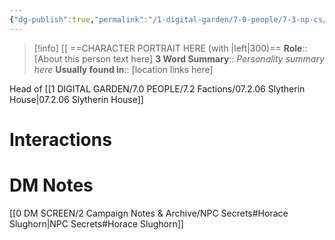 ```yaml
---
{"dg-publish":true,"permalink":"/1-digital-garden/7-0-people/7-3-np-cs/horace-slughorn/","tags":["#person","hogwarts-faculty","hogwarts","professor","slytherin","slug-club"]}
---
```


>[!info] 
>[[ ==CHARACTER PORTRAIT HERE (with |left|300)==
>**Role**:: [About this person text here]
>**3 Word Summary**:: *Personality summary here*
>**Usually found in**:: [location links here]

Head of [[1 DIGITAL GARDEN/7.0 PEOPLE/7.2 Factions/07.2.06 Slytherin House\|07.2.06 Slytherin House]]

# Interactions


# DM Notes

[[0 DM SCREEN/2 Campaign Notes & Archive/NPC Secrets#Horace Slughorn\|NPC Secrets#Horace Slughorn]]